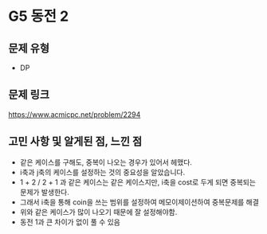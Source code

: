 # G5 동전 2

## 문제 유형
- DP

## 문제 링크

https://www.acmicpc.net/problem/2294

## 고민 사항 및 알게된 점, 느낀 점

- 같은 케이스를 구해도, 중복이 나오는 경우가 있어서 헤맸다.
- i축과 j축의 케이스를 설정하는 것의 중요성을 알았습니다.
- 1 + 2 / 2 + 1 과 같은 케이스는 같은 케이스지만, i축을 cost로 두게 되면 중복되는 문제가 발생한다.
- 그래서 i축을 통해 coin을 쓰는 범위를 설정하여 메모이제이션하여 중복문제를 해결
- 위와 같은 케이스가 많이 나오기 때문에 잘 설정해야함.
- 동전 1과 큰 차이가 없이 풀 수 있음
